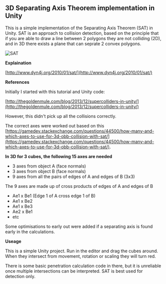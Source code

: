 ## 3D Separating Axis Theorem implementation in Unity

This is a simple implementation of the Separating Axis Theorem (SAT) in Unity.
SAT is an approach to collision detection, based on the principle that if you are able to draw a line between 2 polygons they are not colliding (2D), and in 3D there exists a plane that can seprate 2 convex polygons.

![SAT](https://s3.amazonaws.com/irix-github/separatingAxisTest.gif)

**Explaination** 

[http://www.dyn4j.org/2010/01/sat/](http://www.dyn4j.org/2010/01/sat/)

**References** 

Initially I started with this tutorial and Unity code:

[http://thegoldenmule.com/blog/2013/12/supercolliders-in-unity/](http://thegoldenmule.com/blog/2013/12/supercolliders-in-unity/)

However, this didn't pick up all the collisions correctly.

The correct axes were worked out based on this [https://gamedev.stackexchange.com/questions/44500/how-many-and-which-axes-to-use-for-3d-obb-collision-with-sat/](https://gamedev.stackexchange.com/questions/44500/how-many-and-which-axes-to-use-for-3d-obb-collision-with-sat/). 

**In 3D for 3 cubes, the following 15 axes are needed**

* 3 axes from object A (face normals)
* 3 axes from object B (face normals)
* 9 axes from all the pairs of edges of A and edges of B (3x3)


The 9 axes are made up of cross products of edges of A and edges of B

* Ae1 x Be1 (Edge 1 of A cross edge 1 of B)
* Ae1 x Be2
* Ae1 x Be3
* Ae2 x Be1
* etc

Some optimisations to early out were added if a separating axis is found early in the calculations.

**Useage** 

This is a simple Unity project. Run in the editor and drag the cubes around. When they intersect from movement, rotation or scaling they will turn red.

There is some basic penetration calculation code in there, but it is unreliable once multiple intersections can be interpreted. SAT is best used for detection only.
